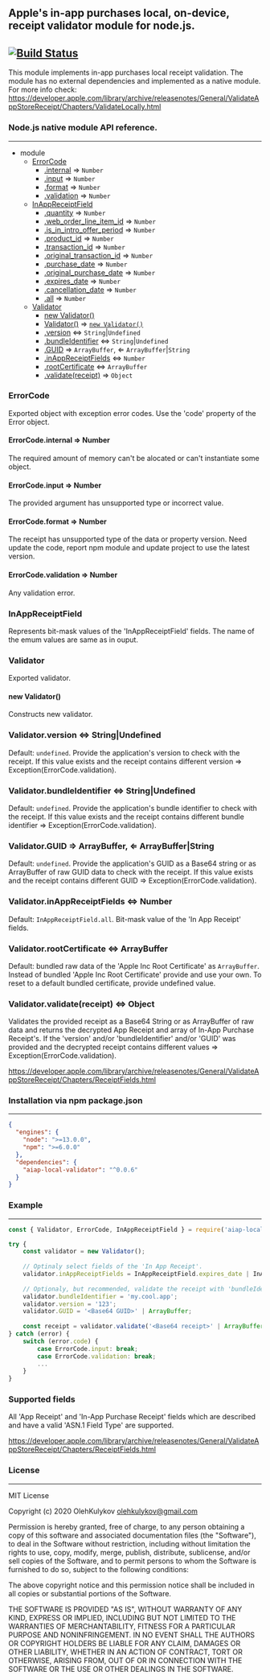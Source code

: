 ﻿## Apple's in-app purchases local, on-device, receipt validator module for node.js.
[![Build Status](https://travis-ci.org/OlehKulykov/aiap-local-validator.svg?branch=master)](https://travis-ci.org/OlehKulykov/aiap-local-validator)
-----------

This module implements in-app purchases local receipt validation.
The module has no external dependencies and implemented as a native module. 
For more info check: https://developer.apple.com/library/archive/releasenotes/General/ValidateAppStoreReceipt/Chapters/ValidateLocally.html

### Node.js native module API reference.
-----------

* module  
  * [ErrorCode](#enum_errorcode)
    * [.internal](#enum_errorcode_internal) ⇒ ```Number```
    * [.input](#enum_errorcode_input) ⇒ ```Number```
    * [.format](#enum_errorcode_format) ⇒ ```Number```
    * [.validation](#enum_errorcode_validation) ⇒ ```Number```
  * [InAppReceiptField](#enum_inappreceiptfield)
    * [.quantity](#enum_inappreceiptfield_quantity) ⇒ ```Number```
    * [.web_order_line_item_id](#enum_inappreceiptfield_web_order_line_item_id) ⇒ ```Number```
    * [.is_in_intro_offer_period](#enum_inappreceiptfield_is_in_intro_offer_period) ⇒ ```Number```
    * [.product_id](#enum_inappreceiptfield_product_id) ⇒ ```Number```
    * [.transaction_id](#enum_inappreceiptfield_transaction_id) ⇒ ```Number```
    * [.original_transaction_id](#enum_inappreceiptfield_original_transaction_id) ⇒ ```Number```
    * [.purchase_date](#enum_inappreceiptfield_purchase_date) ⇒ ```Number```
    * [.original_purchase_date](#enum_inappreceiptfield_original_purchase_date) ⇒ ```Number```
    * [.expires_date](#enum_inappreceiptfield_expires_date) ⇒ ```Number```
    * [.cancellation_date](#enum_inappreceiptfield_cancellation_date) ⇒ ```Number```
    * [.all](#enum_inappreceiptfield_all) ⇒ ```Number```
  * [Validator](#class_validator)
    * [new Validator()](#class_validator_new)
    * [Validator()](#class_validator_new) ⇒ <code>[new Validator()](#class_validator_new)</code>
    * [.version](#class_validator_version) ⇔ ```String```|```Undefined```
    * [.bundleIdentifier](#class_validator_bundle_identifier) ⇔ ```String```|```Undefined```
    * [.GUID](#class_validator_guid) ⇒ ```ArrayBuffer```, ⇐ ```ArrayBuffer```|```String```
    * [.inAppReceiptFields](#class_validator_inappreceiptfields)  ⇔ ```Number```
    * [.rootCertificate](#class_validator_root_certificate) ⇔ ```ArrayBuffer```
    * [.validate(receipt)](#class_validator_validate) ⇒ ```Object```
    
    
### <a name="enum_errorcode"></a>ErrorCode
Exported object with exception error codes. Use the 'code' property of the Error object.

#### <a name="enum_errorcode_internal"></a>ErrorCode.internal ⇒ Number
The required amount of memory can't be alocated or can't instantiate some object.

#### <a name="enum_errorcode_input"></a>ErrorCode.input ⇒ Number
The provided argument has unsupported type or incorrect value.

#### <a name="enum_errorcode_format"></a>ErrorCode.format ⇒ Number
The receipt has unsupported type of the data or property version. Need update the code, report npm module and update project to use the latest version.

#### <a name="enum_errorcode_validation"></a>ErrorCode.validation ⇒ Number
Any validation error. 

### <a name="enum_inappreceiptfield"></a>InAppReceiptField
Represents bit-mask values of the 'InAppReceiptField' fields. The name of the emum values are same as in ouput.

### <a name="class_validator"></a>Validator
Exported validator.

#### <a name="class_validator_new"></a>new Validator()
Constructs new validator.

### <a name="class_validator_version"></a>Validator.version  ⇔ String|Undefined
Default: ```undefined```.
Provide the application's version to check with the receipt.
If this value exists and the receipt contains different version ⇒ Exception(ErrorCode.validation).

### <a name="class_validator_bundle_identifier"></a>Validator.bundleIdentifier  ⇔ String|Undefined
Default: ```undefined```.
Provide the application's bundle identifier to check with the receipt.
If this value exists and the receipt contains different bundle identifier ⇒ Exception(ErrorCode.validation).

### <a name="class_validator_guid"></a>Validator.GUID ⇒ ArrayBuffer, ⇐ ArrayBuffer|String
Default: ```undefined```.
Provide the application's GUID as a Base64 string or as ArrayBuffer of raw GUID data to check with the receipt.
If this value exists and the receipt contains different GUID ⇒ Exception(ErrorCode.validation).

### <a name="class_validator_inappreceiptfields"></a>Validator.inAppReceiptFields ⇔ Number
Default: ```InAppReceiptField.all```.
Bit-mask value of the 'In App Receipt' fields.

### <a name="class_validator_root_certificate"></a>Validator.rootCertificate ⇔ ArrayBuffer
Default: bundled raw data of the 'Apple Inc Root Certificate' as ```ArrayBuffer```.
Instead of bundled 'Apple Inc Root Certificate' provide and use your own.
To reset to a default bundled certificate, provide undefined value.

### <a name="class_validator_validate"></a>Validator.validate(receipt) ⇔ Object 
Validates the provided receipt as a Base64 String or as ArrayBuffer of raw data and returns the decrypted App Receipt and array of In-App Purchase Receipt's. 
If the 'version' and/or 'bundleIdentifier' and/or 'GUID' was provided and the decrypted receipt contains different values ⇒ Exception(ErrorCode.validation). 

https://developer.apple.com/library/archive/releasenotes/General/ValidateAppStoreReceipt/Chapters/ReceiptFields.html


### Installation via npm package.json
-----------

```json
{
  "engines": {
    "node": ">=13.0.0",
    "npm": ">=6.0.0"
  },
  "dependencies": {
    "aiap-local-validator": "^0.0.6"
  }
}
```


### Example
-----------

```javascript
const { Validator, ErrorCode, InAppReceiptField } = require('aiap-local-validator');

try {
    const validator = new Validator();
    
    // Optinaly select fields of the 'In App Receipt'.
    validator.inAppReceiptFields = InAppReceiptField.expires_date | InAppReceiptField.product_id;
    
    // Optionaly, but recommended, validate the receipt with 'bundleIdentifier', 'version' and 'GUID'.
    validator.bundleIdentifier = 'my.cool.app';
    validator.version = '123';
    validator.GUID = '<Base64 GUID>' | ArrayBuffer;
    
    const receipt = validator.validate('<Base64 receipt>' | ArrayBuffer); 
} catch (error) {
    switch (error.code) {
        case ErrorCode.input: break;
        case ErrorCode.validation: break;
        ...
    }
}
```


### Supported fields
All 'App Receipt' and 'In-App Purchase Receipt' fields which are described and have a valid 'ASN.1 Field Type' are supported.

https://developer.apple.com/library/archive/releasenotes/General/ValidateAppStoreReceipt/Chapters/ReceiptFields.html


### License
-----------
MIT License

Copyright (c) 2020 OlehKulykov <olehkulykov@gmail.com>

Permission is hereby granted, free of charge, to any person obtaining a copy
of this software and associated documentation files (the "Software"), to deal
in the Software without restriction, including without limitation the rights
to use, copy, modify, merge, publish, distribute, sublicense, and/or sell
copies of the Software, and to permit persons to whom the Software is
furnished to do so, subject to the following conditions:

The above copyright notice and this permission notice shall be included in all
copies or substantial portions of the Software.

THE SOFTWARE IS PROVIDED "AS IS", WITHOUT WARRANTY OF ANY KIND, EXPRESS OR
IMPLIED, INCLUDING BUT NOT LIMITED TO THE WARRANTIES OF MERCHANTABILITY,
FITNESS FOR A PARTICULAR PURPOSE AND NONINFRINGEMENT. IN NO EVENT SHALL THE
AUTHORS OR COPYRIGHT HOLDERS BE LIABLE FOR ANY CLAIM, DAMAGES OR OTHER
LIABILITY, WHETHER IN AN ACTION OF CONTRACT, TORT OR OTHERWISE, ARISING FROM,
OUT OF OR IN CONNECTION WITH THE SOFTWARE OR THE USE OR OTHER DEALINGS IN THE
SOFTWARE.
